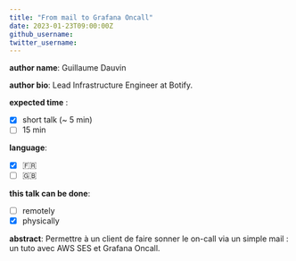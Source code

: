 ```yaml
---
title: "From mail to Grafana Oncall"
date: 2023-01-23T09:00:00Z
github_username:
twitter_username:
---
```

__author name__:
Guillaume Dauvin

__author bio__:
Lead Infrastructure Engineer at Botify.

__expected time__ :

- [x] short talk (~ 5 min)
- [ ] 15 min

__language__:

- [x] :fr:
- [ ] :uk:

**this talk can be done**:
- [ ] remotely
- [x] physically <!-- SRE France meetups are hosted in various locations (Bordeaux, Paris, Lyon, etc.) - please let us know where you'll be available) -->

__abstract__:
Permettre à un client de faire sonner le on-call via un simple mail : un tuto avec AWS SES et Grafana Oncall.
